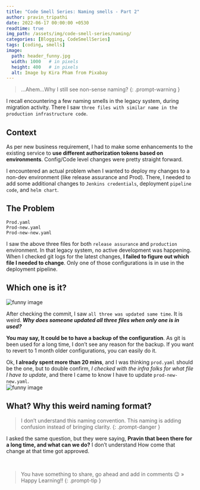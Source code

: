 ```yaml
---
title: "Code Smell Series: Naming smells - Part 2"
author: pravin_tripathi
date: 2022-06-17 00:00:00 +0530
readtime: true
img_path: /assets/img/code-smell-series/naming/
categories: [Blogging, CodeSmellSeries]
tags: [coding, smells]
image:
  path: header_funny.jpg
  width: 1000   # in pixels
  height: 400   # in pixels
  alt: Image by Kira Pham from Pixabay
---
```


> ...Ahem...Why I still see non-sense naming?
{: .prompt-warning }

I recall encountering a few naming smells in the legacy system, during migration activity. There I saw `three files with similar name in the production infrastructure code`. 

## Context 
As per new business requirement, I had to make some enhancements to the existing service to **use different authorization tokens based on environments**. Config/Code level changes were pretty straight forward.

I encountered an actual problem when I wanted to deploy my changes to a non-dev environment (like release assurance and Prod). There, I needed to add some additional changes to `Jenkins credentials`, deployment `pipeline code`, and `helm chart`. 

## The Problem
```
Prod.yaml
Prod-new.yaml
Prod-new-new.yaml
```

I saw the above three files for both `release assurance` and `production` environment. In that legacy system, no active development was happening. When I checked git logs for the latest changes, **I failed to figure out which file I needed to change**. Only one of those configurations is in use in the deployment pipeline.

## Which one is it?
![funny image][funny-image-1]

After checking the commit, I saw `all three was updated same time`. It is weird. **_Why does someone updated all three files when only one is in used?_**

**You may say, It could be to have a backup of the configuration**. As git is been used for a long time, I don’t see any reason for the backup. If you want to revert to 1 month older configurations, you can easily do it. 

Ok, **I already spent more than 20 mins**, and I was thinking `prod.yaml` should be the one, but to double confirm, _I checked with the infra folks for what file I have to update_, and there I came to know I have to update `prod-new-new.yaml`.  
![funny image][funny-image-2]

## What? Why this weird naming format?
> I don’t understand this naming convention. This naming is adding confusion instead of bringing clarity.
{: .prompt-danger }

I asked the same question, but they were saying, **Pravin that been there for a long time, and what can we do?** I don’t understand How come that change at that time got approved.

&nbsp;
> You have something to share, go ahead and add in comments 😉 » Happy Learning!!
{: .prompt-tip }


[funny-image-1]: https://media.giphy.com/media/EHtxY9W5udG8Dty7a6/giphy.gif
[funny-image-2]: https://media.giphy.com/media/7v735rSZA1Szm/giphy.gif